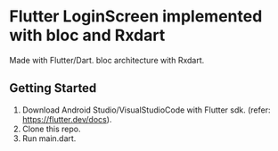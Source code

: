 # Flutter LoginScreen implemented with bloc and Rxdart

Made with Flutter/Dart.
bloc architecture with Rxdart.

## Getting Started
1. Download Android Studio/VisualStudioCode with Flutter sdk.  (refer: https://flutter.dev/docs). 
2. Clone this repo.
3. Run main.dart.




  

